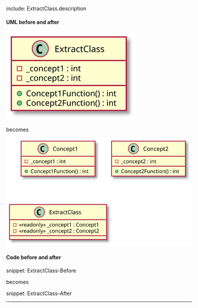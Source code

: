 

include: ExtractClass.description

#### UML before and after

![ExtractClass - Before](uml/Before/Extract/ExtractClass.svg?raw=true)

becomes

![ExtractClass - After](uml/After/Extract/ExtractClass.svg?raw=true)

#### Code before and after

snippet: ExtractClass-Before

becomes

snippet: ExtractClass-After

-----

